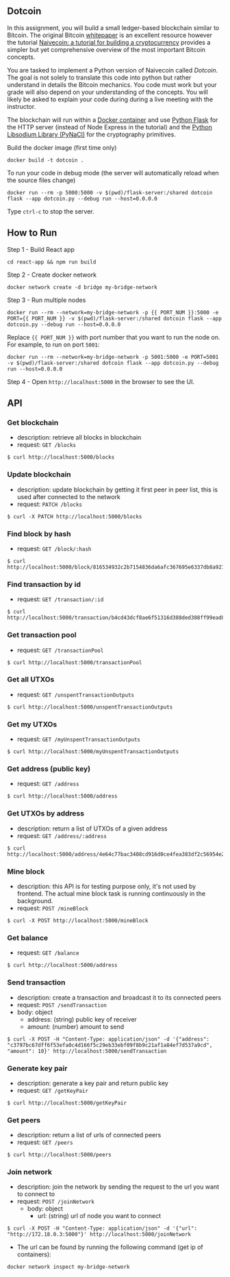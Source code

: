 Dotcoin
-----

In this assignment, you will build a small ledger-based blockchain similar to Bitcoin. The original Bitcoin [whitepaper](https://Bitcoin.org/Bitcoin.pdf) is an excellent resource however the tutorial [Naivecoin: a tutorial for building a cryptocurrency](https://lhartikk.github.io/) provides a simpler but yet comprehensive overview of the most important Bitcoin concepts.

You are tasked to implement a Python version of Naivecoin called *Dotcoin*. The goal is not solely to translate this code into python but rather understand in details the Bitcoin mechanics. You code must work but your grade will also depend on your understanding of the concepts. You will likely be asked to explain your code during during a live meeting with the instructor. 

The blockchain will run within a [Docker container](https://thierrysans.me/CSCD27/doc/docker/) and use [Python Flask](https://palletsprojects.com/p/flask/) for the HTTP server (instead of Node Express in the tutorial) and the [Python Libsodium Library (PyNaCl)](https://pynacl.readthedocs.io/en/latest/) for the cryptography primitives.

Build the docker image (first time only)

```
docker build -t dotcoin .
```

To run your code in debug mode (the server will automatically reload when the source files change)

```
docker run --rm -p 5000:5000 -v $(pwd)/flask-server:/shared dotcoin flask --app dotcoin.py --debug run --host=0.0.0.0
```

Type `ctrl-c` to stop the server. 

How to Run
-----
Step 1 - Build React app
```
cd react-app && npm run build
```

Step 2 - Create docker network
```
docker network create -d bridge my-bridge-network
```

Step 3 - Run multiple nodes
```
docker run --rm --network=my-bridge-network -p {{ PORT_NUM }}:5000 -e PORT={{ PORT_NUM }} -v $(pwd)/flask-server:/shared dotcoin flask --app dotcoin.py --debug run --host=0.0.0.0
```
Replace `{{ PORT_NUM }}` with port number that you want to run the node on. For example, to run on port `5001`: 
```
docker run --rm --network=my-bridge-network -p 5001:5000 -e PORT=5001 -v $(pwd)/flask-server:/shared dotcoin flask --app dotcoin.py --debug run --host=0.0.0.0
```
Step 4 - Open `http://localhost:5000` in the browser to see the UI.


API
---

### Get blockchain
- description: retrieve all blocks in blockchain
- request: `GET /blocks`
```
$ curl http://localhost:5000/blocks
```

### Update blockchain
- description: update blockchain by getting it first peer in peer list, this is used after connected to the network
- request: `PATCH /blocks`
```
$ curl -X PATCH http://localhost:5000/blocks
```

### Find block by hash
- request: `GET /block/:hash`
```
$ curl http://localhost:5000/block/816534932c2b7154836da6afc367695e6337db8a921823784c14378abed4f7d7
```

### Find transaction by id
- request: `GET /transaction/:id`
```
$ curl http://localhost:5000/transaction/b4cd43dcf8ae6f51316d388ded308ff99ead8c2e1fc1e2e1247475e058b6b1d7
```

### Get transaction pool
- request: `GET /transactionPool`
```
$ curl http://localhost:5000/transactionPool
```

### Get all UTXOs
- request: `GET /unspentTransactionOutputs`
```
$ curl http://localhost:5000/unspentTransactionOutputs
```

### Get my UTXOs
- request: `GET /myUnspentTransactionOutputs`
```
$ curl http://localhost:5000/myUnspentTransactionOutputs
```

### Get address (public key)
- request: `GET /address`
```
$ curl http://localhost:5000/address
```

### Get UTXOs by address
- description: return a list of UTXOs of a given address
- request: `GET /address/:address`
```
$ curl http://localhost:5000/address/4e64c77bac3408cd916d0ce4fea383df2c56954e22e88d2859dca5e2e4187d49
```

### Mine block
- description: this API is for testing purpose only, it's not used by frontend. The actual mine block task is running continuously in the background.
- request: `POST /mineBlock`
```
$ curl -X POST http://localhost:5000/mineBlock
```

### Get balance
- request: `GET /balance`
```
$ curl http://localhost:5000/address
```

### Send transaction
- description: create a transaction and broadcast it to its connected peers
- request: `POST /sendTransaction`
- body: object
  - address: (string) public key of receiver
  - amount: (number) amount to send
```
$ curl -X POST -H "Content-Type: application/json" -d '{"address": "c3797bc67dff6f53efa0c4d166f5c29eb33ebf09f8b9c21af1a84ef7d537a9cd", "amount": 10}' http://localhost:5000/sendTransaction
```

### Generate key pair
- description: generate a key pair and return public key
- request: `GET /getKeyPair`
```
$ curl http://localhost:5000/getKeyPair
```

### Get peers
- description: return a list of urls of connected peers
- request: `GET /peers`
```
$ curl http://localhost:5000/peers
```

### Join network
- description: join the network by sending the request to the url you want to connect to
- request: `POST /joinNetwork`
  - body: object
    - url: (string) url of node you want to connect
```
$ curl -X POST -H "Content-Type: application/json" -d '{"url": "http://172.18.0.3:5000"}' http://localhost:5000/joinNetwork
```


- The url can be found by running the following command (get ip of containers): 
```
docker network inspect my-bridge-network
```